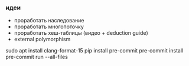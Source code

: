 ### идеи

- проработать наследование
- проработать многопоточку
- проработать хеш-таблицы (видео + deduction guide)
- external polymorphism

sudo apt install clang-format-15
pip install pre-commit
pre-commit install
pre-commit run --all-files